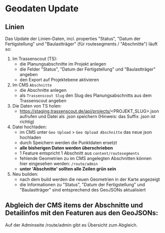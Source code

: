 # Geodaten Update

## Linien

Das Update der Linien-Daten, incl. properties "Status", "Datum der Fertigstellung" und "Baulastträger" (für routesegments / "Abschnitte") läuft so:

1. Im Trassenscout (TS):
   - die Planungsabschnitte im Projekt anlegen
   - die Felder "Status", "Datum der Fertigstellung" und "Baulastträger" angeben
   - den Export auf Projektebene aktivieren
2. Im CMS `Abschnitte`
   - die Abschnitte anlegen
   - als `Trassenscout Slug` den Slug des Planungsabschnitts aus dem Trassenscout angeben
3. Die Daten von TS holen:
   - https://staging.trassenscout.de/api/projects/<PROJEKT_SLUG>.json aufrufen und Datei als .json speichern (Hinweis: das Suffix .json ist richtig)
4. Datei hochladen:
   - im CMS unter `Geo Upload` > `Geo Upload Abschnitte` das neue json hochladen
   - durch Speichern werden die Punktdaten ersetzt
   - **alle bisherigen Daten werden überschrieben**
   - 1 Feature entspricht 1 Abschnitt aus `content/routesegments`
   - fehlende Geometrien zu im CMS angelegten Abschnitten können hier eingesehen werden: `/route/admin`
   - **unter 'Abschnitte' sollten alle Zeilen grün sein**
5. Neu builden:
   - nach dem build werden die neuen Geometrien in der Karte angezeigt
   - die Informationen zu "Status", "Datum der Fertigstellung" und "Baulastträger" sind entsprechend des GeoJSONs aktualisiert

## Abgleich der CMS items der Abschnitte und Detailinfos mit den Featuren aus den GeoJSONs:

Auf der Adminseite /route/admin gibt es Übersicht zum Abgleich.
